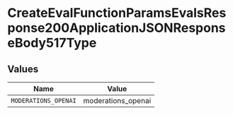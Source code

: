 # CreateEvalFunctionParamsEvalsResponse200ApplicationJSONResponseBody517Type


## Values

| Name                 | Value                |
| -------------------- | -------------------- |
| `MODERATIONS_OPENAI` | moderations_openai   |